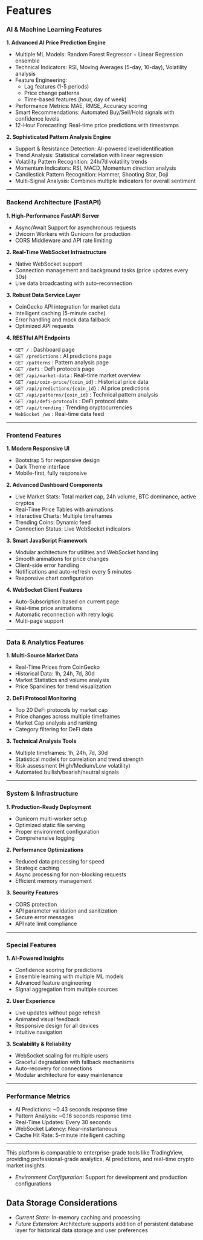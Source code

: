 # Features

### AI & Machine Learning Features

**1. Advanced AI Price Prediction Engine**
- Multiple ML Models: Random Forest Regressor + Linear Regression ensemble
- Technical Indicators: RSI, Moving Averages (5-day, 10-day), Volatility analysis
- Feature Engineering:
  - Lag features (1-5 periods)
  - Price change patterns
  - Time-based features (hour, day of week)
- Performance Metrics: MAE, RMSE, Accuracy scoring
- Smart Recommendations: Automated Buy/Sell/Hold signals with confidence levels
- 12-Hour Forecasting: Real-time price predictions with timestamps

**2. Sophisticated Pattern Analysis Engine**
- Support & Resistance Detection: AI-powered level identification
- Trend Analysis: Statistical correlation with linear regression
- Volatility Pattern Recognition: 24h/7d volatility trends
- Momentum Indicators: RSI, MACD, Momentum direction analysis
- Candlestick Pattern Recognition: Hammer, Shooting Star, Doji
- Multi-Signal Analysis: Combines multiple indicators for overall sentiment

---

### Backend Architecture (FastAPI)

**1. High-Performance FastAPI Server**
- Async/Await Support for asynchronous requests
- Uvicorn Workers with Gunicorn for production
- CORS Middleware and API rate limiting

**2. Real-Time WebSocket Infrastructure**
- Native WebSocket support
- Connection management and background tasks (price updates every 30s)
- Live data broadcasting with auto-reconnection

**3. Robust Data Service Layer**
- CoinGecko API integration for market data
- Intelligent caching (5-minute cache)
- Error handling and mock data fallback
- Optimized API requests

**4. RESTful API Endpoints**
- `GET /` : Dashboard page
- `GET /predictions` : AI predictions page
- `GET /patterns` : Pattern analysis page
- `GET /defi` : DeFi protocols page
- `GET /api/market-data` : Real-time market overview
- `GET /api/coin-price/{coin_id}` : Historical price data
- `GET /api/predictions/{coin_id}` : AI price predictions
- `GET /api/patterns/{coin_id}` : Technical pattern analysis
- `GET /api/defi-protocols` : DeFi protocol data
- `GET /api/trending` : Trending cryptocurrencies
- `WebSocket /ws` : Real-time data feed

---

### Frontend Features

**1. Modern Responsive UI**
- Bootstrap 5 for responsive design
- Dark Theme interface
- Mobile-first, fully responsive

**2. Advanced Dashboard Components**
- Live Market Stats: Total market cap, 24h volume, BTC dominance, active cryptos
- Real-Time Price Tables with animations
- Interactive Charts: Multiple timeframes
- Trending Coins: Dynamic feed
- Connection Status: Live WebSocket indicators

**3. Smart JavaScript Framework**
- Modular architecture for utilities and WebSocket handling
- Smooth animations for price changes
- Client-side error handling
- Notifications and auto-refresh every 5 minutes
- Responsive chart configuration

**4. WebSocket Client Features**
- Auto-Subscription based on current page
- Real-time price animations
- Automatic reconnection with retry logic
- Multi-page support

---

### Data & Analytics Features

**1. Multi-Source Market Data**
- Real-Time Prices from CoinGecko
- Historical Data: 1h, 24h, 7d, 30d
- Market Statistics and volume analysis
- Price Sparklines for trend visualization

**2. DeFi Protocol Monitoring**
- Top 20 DeFi protocols by market cap
- Price changes across multiple timeframes
- Market Cap analysis and ranking
- Category filtering for DeFi data

**3. Technical Analysis Tools**
- Multiple timeframes: 1h, 24h, 7d, 30d
- Statistical models for correlation and trend strength
- Risk assessment (High/Medium/Low volatility)
- Automated bullish/bearish/neutral signals

---

### System & Infrastructure

**1. Production-Ready Deployment**
- Gunicorn multi-worker setup
- Optimized static file serving
- Proper environment configuration
- Comprehensive logging

**2. Performance Optimizations**
- Reduced data processing for speed
- Strategic caching
- Async processing for non-blocking requests
- Efficient memory management

**3. Security Features**
- CORS protection
- API parameter validation and sanitization
- Secure error messages
- API rate limit compliance

---

### Special Features

**1. AI-Powered Insights**
- Confidence scoring for predictions
- Ensemble learning with multiple ML models
- Advanced feature engineering
- Signal aggregation from multiple sources

**2. User Experience**
- Live updates without page refresh
- Animated visual feedback
- Responsive design for all devices
- Intuitive navigation

**3. Scalability & Reliability**
- WebSocket scaling for multiple users
- Graceful degradation with fallback mechanisms
- Auto-recovery for connections
- Modular architecture for easy maintenance

---

### Performance Metrics
- AI Predictions: ~0.43 seconds response time
- Pattern Analysis: ~0.16 seconds response time
- Real-Time Updates: Every 30 seconds
- WebSocket Latency: Near-instantaneous
- Cache Hit Rate: 5-minute intelligent caching

---

This platform is comparable to enterprise-grade tools like TradingView, providing professional-grade analytics, AI predictions, and real-time crypto market insights.

- *Environment Configuration*: Support for development and production configurations

## Data Storage Considerations

- *Current State*: In-memory caching and processing
- *Future Extension*: Architecture supports addition of persistent database layer for historical data storage and user preferences
